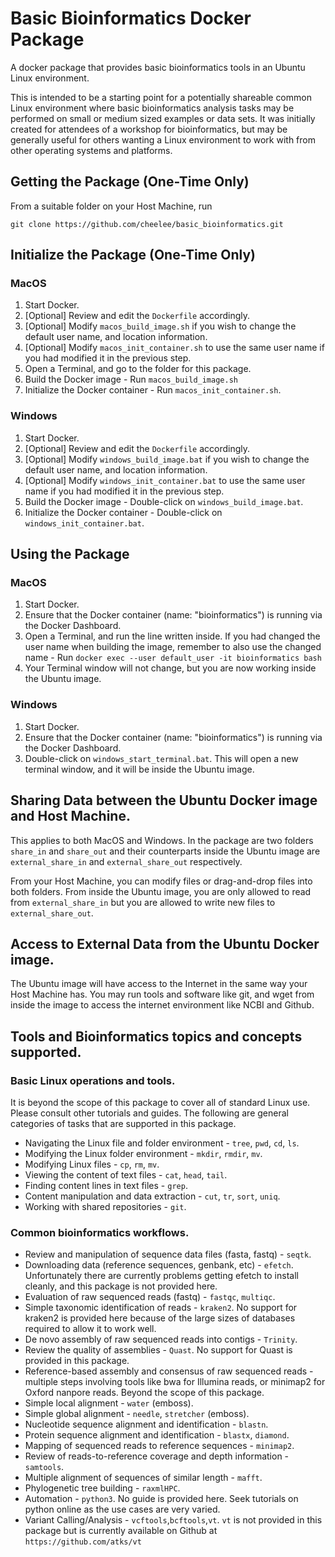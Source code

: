 # Basic Bioinformatics Docker Package
A docker package that provides basic bioinformatics tools in an Ubuntu Linux environment.

This is intended to be a starting point for a potentially shareable common Linux environment
where basic bioinformatics analysis tasks may be performed on small or medium sized examples
or data sets. It was initially created for attendees of a workshop for bioinformatics, but
may be generally useful for others wanting a Linux environment to work with from other
operating systems and platforms.

## Getting the Package (One-Time Only)

From a suitable folder on your Host Machine, run 

`git clone https://github.com/cheelee/basic_bioinformatics.git`

## Initialize the Package (One-Time Only)

### MacOS

1. Start Docker.
2. [Optional] Review and edit the `Dockerfile` accordingly.
3. [Optional] Modify `macos_build_image.sh` if you wish to change the default user name, and
location information.
4. [Optional] Modify `macos_init_container.sh` to use the same user name if you had modified
it in the previous step.
5. Open a Terminal, and go to the folder for this package.
6. Build the Docker image - Run `macos_build_image.sh`
7. Initialize the Docker container - Run `macos_init_container.sh`.

### Windows

1. Start Docker.
2. [Optional] Review and edit the `Dockerfile` accordingly.
3. [Optional] Modify `windows_build_image.bat` if you wish to change the default user name, and 
location information.
4. [Optional] Modify `windows_init_container.bat` to use the same user name if you had modified
it in the previous step.
5. Build the Docker image - Double-click on `windows_build_image.bat`.
6. Initialize the Docker container - Double-click on `windows_init_container.bat`.

## Using the Package

### MacOS

1. Start Docker.
2. Ensure that the Docker container (name: "bioinformatics") is running via the Docker Dashboard.
3. Open a Terminal, and run the line written inside. If you had changed the user name when
building the image, remember to also use the changed name - 
Run `docker exec --user default_user -it bioinformatics bash`
4. Your Terminal window will not change, but you are now working inside the Ubuntu image.

### Windows

1. Start Docker.
2. Ensure that the Docker container (name: "bioinformatics") is running via the Docker Dashboard.
3. Double-click on `windows_start_terminal.bat`. This will open a new terminal window, and
it will be inside the Ubuntu image.

## Sharing Data between the Ubuntu Docker image and Host Machine.

This applies to both MacOS and Windows. In the package are two folders `share_in` and 
`share_out` and their counterparts inside the Ubuntu image are `external_share_in` and
`external_share_out` respectively.

From your Host Machine, you can modify files or drag-and-drop files into both folders. From
inside the Ubuntu image, you are only allowed to read from `external_share_in` but you are
allowed to write new files to `external_share_out`.

## Access to External Data from the Ubuntu Docker image.

The Ubuntu image will have access to the Internet in the same way your Host Machine has. You
may run tools and software like git, and wget from inside the image to access the internet
environment like NCBI and Github.

## Tools and Bioinformatics topics and concepts supported.

### Basic Linux operations and tools.

It is beyond the scope of this package to cover all of standard Linux use. Please consult
other tutorials and guides. The following are general categories of tasks that are
supported in this package.

- Navigating the Linux file and folder environment - `tree`, `pwd`, `cd`, `ls`. 
- Modifying the Linux folder environment - `mkdir`, `rmdir`, `mv`.
- Modifying Linux files - `cp`, `rm`, `mv`.
- Viewing the content of text files - `cat`, `head`, `tail`.
- Finding content lines in text files - `grep`.
- Content manipulation and data extraction - `cut`, `tr`, `sort`, `uniq`.
- Working with shared repositories - `git`.

### Common bioinformatics workflows.

- Review and manipulation of sequence data files (fasta, fastq) - `seqtk`.
- Downloading data (reference sequences, genbank, etc) - `efetch`. Unfortunately there are 
currently problems getting efetch to install cleanly, and this package is not provided
here.
- Evaluation of raw sequenced reads (fastq) - `fastqc`, `multiqc`.
- Simple taxonomic identification of reads - `kraken2`. No support for kraken2 is provided
here because of the large sizes of databases required to allow it to work well.
- De novo assembly of raw sequenced reads into contigs - `Trinity`.
- Review the quality of assemblies - `Quast`. No support for Quast is provided in this
package.
- Reference-based assembly and consensus of raw sequenced reads - multiple steps involving
tools like bwa for Illumina reads, or minimap2 for Oxford nanpore reads. Beyond the scope
of this package.
- Simple local alignment - `water` (emboss).
- Simple global alignment - `needle`, `stretcher` (emboss).
- Nucleotide sequence alignment and identification - `blastn`.
- Protein sequence alignment and identification - `blastx`, `diamond`.
- Mapping of sequenced reads to reference sequences - `minimap2`.
- Review of reads-to-reference coverage and depth information - `samtools`.
- Multiple alignment of sequences of similar length - `mafft`.
- Phylogenetic tree building - `raxmlHPC`.
- Automation - `python3`. No guide is provided here. Seek tutorials on python online as the
use cases are very varied.
- Variant Calling/Analysis - `vcftools`,`bcftools`,`vt`. `vt` is not provided in this package
but is currently available on Github at `https://github.com/atks/vt` 
